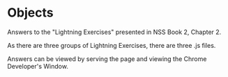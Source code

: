 # Objects

Answers to the "Lightning Exercises" presented in NSS Book 2, Chapter 2.

As there are three groups of Lightning Exercises, there are three .js files.

Answers can be viewed by serving the page and viewing the Chrome Developer's Window.